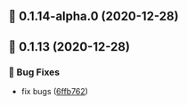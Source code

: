 ## :tada: 0.1.14-alpha.0 (2020-12-28)



## :tada: 0.1.13 (2020-12-28)


### :bug: Bug Fixes

* fix bugs ([6ffb762](https://github.com/Lingyan000/hikerview-player/commit/6ffb762))



